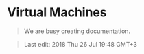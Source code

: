 # Virtual Machines

> We are busy creating documentation. 

> Last edit: 2018 Thu 26 Jul 19:48 GMT+3 